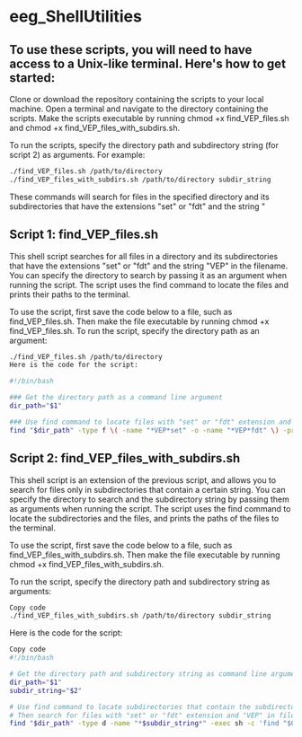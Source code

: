 # eeg_ShellUtilities

## To use these scripts, you will need to have access to a Unix-like terminal. Here's how to get started:

Clone or download the repository containing the scripts to your local machine.
Open a terminal and navigate to the directory containing the scripts.
Make the scripts executable by running chmod +x find_VEP_files.sh and chmod +x find_VEP_files_with_subdirs.sh.

To run the scripts, specify the directory path and subdirectory string (for script 2) as arguments. For example:

```bash
./find_VEP_files.sh /path/to/directory
./find_VEP_files_with_subdirs.sh /path/to/directory subdir_string
```

These commands will search for files in the specified directory and its subdirectories that have the extensions "set" or "fdt" and the string "

## Script 1: find_VEP_files.sh

This shell script searches for all files in a directory and its subdirectories that have the extensions "set" or "fdt" and the string "VEP" in the filename. You can specify the directory to search by passing it as an argument when running the script. The script uses the find command to locate the files and prints their paths to the terminal.

To use the script, first save the code below to a file, such as find_VEP_files.sh. Then make the file executable by running chmod +x find_VEP_files.sh. To run the script, specify the directory path as an argument:

```bash
./find_VEP_files.sh /path/to/directory
Here is the code for the script:
```

```bash
#!/bin/bash

### Get the directory path as a command line argument
dir_path="$1"

### Use find command to locate files with "set" or "fdt" extension and "VEP" in filename
find "$dir_path" -type f \( -name "*VEP*set" -o -name "*VEP*fdt" \) -print
```

## Script 2: find_VEP_files_with_subdirs.sh

This shell script is an extension of the previous script, and allows you to search for files only in subdirectories that contain a certain string. You can specify the directory to search and the subdirectory string by passing them as arguments when running the script. The script uses the find command to locate the subdirectories and the files, and prints the paths of the files to the terminal.

To use the script, first save the code below to a file, such as find_VEP_files_with_subdirs.sh. Then make the file executable by running chmod +x find_VEP_files_with_subdirs.sh. 

To run the script, specify the directory path and subdirectory string as arguments:

```bash
Copy code
./find_VEP_files_with_subdirs.sh /path/to/directory subdir_string
```

Here is the code for the script:
```bash
Copy code
#!/bin/bash

# Get the directory path and subdirectory string as command line arguments
dir_path="$1"
subdir_string="$2"

# Use find command to locate subdirectories that contain the subdirectory string
# Then search for files with "set" or "fdt" extension and "VEP" in filename in these subdirectories
find "$dir_path" -type d -name "*$subdir_string*" -exec sh -c 'find "$0" -type f \( -name "*VEP*set" -o -name "*VEP*fdt" \) -print' {} \;
```